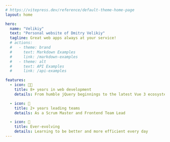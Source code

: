 ```yaml
---
# https://vitepress.dev/reference/default-theme-home-page
layout: home

hero:
  name: "Velikiy"
  text: "Personal website of Dmitry Velikiy"
  tagline: Great web apps always at your service!
  # actions:
  #   - theme: brand
  #     text: Markdown Examples
  #     link: /markdown-examples
  #   - theme: alt
  #     text: API Examples
  #     link: /api-examples

features:
  - icon: 👨‍💻
    title: 8+ years in web development
    details: From humble jQuery beginnings to the latest Vue 3 ecosystem

  - icon: 👑
    title: 2+ years leading teams
    details: As a Scrum Master and Frontend Team Lead

  - icon: 🚀
    title: Ever-evolving
    details: Learning to be better and more efficient every day
---
```



